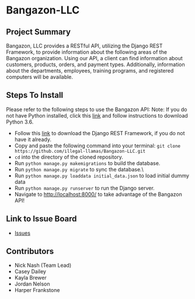 # Bangazon-LLC
## Project Summary
Bangazon, LLC provides a RESTful API, utilizing the Django REST Framework, to provide information about the following areas of the Bangazon organization.  Using our API, a client can find information about customers, products, orders, and payment types.  Additionally, information about the departments, employees, training programs, and registered computers will be available.  
## Steps To Install
Please refer to the following steps to use the Bangazon API:
Note: If you do not have Python installed, click this [link](https://www.python.org/downloads/) and follow instructions to download Python 3.6.
  * Follow this [link](http://www.django-rest-framework.org/#installation) to download the Django REST Framework, if you do not have it already.
  * Copy and paste the following command into your terminal:
  ```git clone https://github.com/illegal-llamas/Bangazon-LLC.git```
  * ```cd``` into the directory of the cloned repository.
  * Run ```python manage.py makemigrations``` to build the database.
  * Run ```python manage.py migrate``` to sync the database.\
  * Run ```python manage.py loaddata initial_data.json``` to load initial dummy data
  * Run ```python manage.py runserver``` to run the Django server.
  * Navigate to [http://localhost:8000/](http://localhost:8000/) to take advantage of the Bangazon API!

## Link to Issue Board
  * [Issues](https://github.com/illegal-llamas/Bangazon-LLC/issues)
  
## Contributors
  * Nick Nash (Team Lead)
  * Casey Dailey
  * Kayla Brewer
  * Jordan Nelson
  * Harper Frankstone

